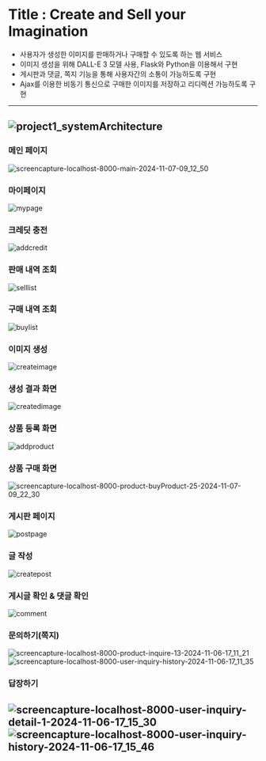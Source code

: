 # Title : Create and Sell your Imagination

- 사용자가 생성한 이미지를 판매하거나 구매할 수 있도록 하는 웹 서비스
- 이미지 생성을 위해 DALL-E 3 모델 사용, Flask와 Python을 이용해서 구현
- 게시판과 댓글, 쪽지 기능을 통해 사용자간의 소통이 가능하도록 구현
- Ajax를 이용한 비동기 통신으로 구매한 이미지를 저장하고 리디렉션 가능하도록 구현
---
![project1_systemArchitecture](https://github.com/user-attachments/assets/ce7bc2c0-e5c7-4d3c-a276-11455e4f0f0a)
---

### 메인 페이지

![screencapture-localhost-8000-main-2024-11-07-09_12_50](https://github.com/user-attachments/assets/0659f36e-0d4b-475f-b6dd-a2d6c3d0488d)

### 마이페이지

![mypage](https://github.com/user-attachments/assets/57e9c45a-1221-4c14-bbb3-bfc84585acc8)
### 크레딧 충전

![addcredit](https://github.com/user-attachments/assets/9df5e422-638a-4e84-a9f5-4837d4f19b94)

### 판매 내역 조회

![selllist](https://github.com/user-attachments/assets/939f786e-fc87-4d42-802d-1b5c026bd343)

### 구매 내역 조회

![buylist](https://github.com/user-attachments/assets/f8e46a0b-3c7d-4715-95f1-ef6f3a4cc117)

### 이미지 생성

![createimage](https://github.com/user-attachments/assets/d805c442-a61b-4ab5-903c-f42637507b90)

### 생성 결과 화면

![createdimage](https://github.com/user-attachments/assets/f8661dd0-348c-4050-b42e-5deed01f8629)

### 상품 등록 화면

![addproduct](https://github.com/user-attachments/assets/b3f669b1-3490-4eee-9e49-86194aefdc67)

### 상품 구매 화면

![screencapture-localhost-8000-product-buyProduct-25-2024-11-07-09_22_30](https://github.com/user-attachments/assets/757a8ffb-ddc4-45bb-ac08-0666f79fe94a)

### 게시판 페이지

![postpage](https://github.com/user-attachments/assets/c06c9aa5-a633-461e-a179-873f18a2124a)

### 글 작성

![createpost](https://github.com/user-attachments/assets/fd4f3c5f-df75-4e00-a63d-2b8bc6118087)

### 게시글 확인 & 댓글 확인

![comment](https://github.com/user-attachments/assets/a36dfaf8-3842-4a79-b7e7-efd091b42b25)

### 문의하기(쪽지)

![screencapture-localhost-8000-product-inquire-13-2024-11-06-17_11_21](https://github.com/user-attachments/assets/af9e0f29-b7ba-459f-8fc9-8949c5ff72fe)
![screencapture-localhost-8000-user-inquiry-history-2024-11-06-17_11_35](https://github.com/user-attachments/assets/dc758361-1ea2-41ef-ba74-c223f44243e8)

### 답장하기

![screencapture-localhost-8000-user-inquiry-detail-1-2024-11-06-17_15_30](https://github.com/user-attachments/assets/df5b663c-7fed-4d8c-a254-09dd61374bff)
![screencapture-localhost-8000-user-inquiry-history-2024-11-06-17_15_46](https://github.com/user-attachments/assets/c9a4ea0f-b362-40f2-9cac-ac3dee139333)
---
